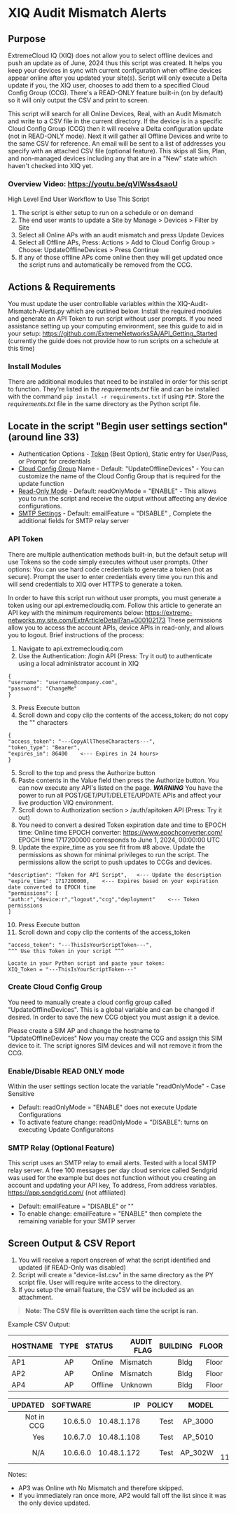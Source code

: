 # XIQ Audit Mismatch Alerts
## Purpose
ExtremeCloud IQ (XIQ) does not allow you to select offline devices and push an update as of June, 2024 thus this script was created.  It helps you keep your devices in sync with current configuration when offline devices appear online after you updated your site(s).  Script will only execute a Delta update if you, the XIQ user, chooses to add them to a specified Cloud Config Group (CCG).  There's a READ-ONLY feature built-in (on by default) so it will only output the CSV and print to screen.

This script will search for all Online Devices, Real, with an Audit Mismatch and write to a CSV file in the current directory. If the device is in a specific Cloud Config Group (CCG) then it will receive a Delta configuration update (not in READ-ONLY mode).  Next it will gather all Offline Devices and write to the same CSV for reference.  An email will be sent to a list of addresses you specify with an attached CSV file (optional feature).  This skips all Sim, Plan, and non-managed devices including any that are in a "New" state which haven't checked into XIQ yet.

### Overview Video:  https://youtu.be/qVIWss4saoU

High Level End User Workflow to Use This Script
1) The script is either setup to run on a schedule or on demand
2) The end user wants to update a Site by Manage > Devices > Filter by Site
3) Select all Online APs with an audit mismatch and press Update Devices
4) Select all Offline APs, Press: Actions > Add to Cloud Config Group > Choose: UpdateOfflineDevices > Press Continue
5) If any of those offline APs come online then they will get updated once the script runs and automatically be removed from the CCG.

## Actions & Requirements
You must update the user controllable variables within the XIQ-Audit-Mismatch-Alerts.py which are outlined below.  Install the required modules and generate an API Token to run script without user prompts.  If you need assistance setting up your computing environment, see this guide to aid in your setup: https://github.com/ExtremeNetworksSA/API_Getting_Started (currently the guide does not provide how to run scripts on a schedule at this time)

### Install Modules
There are additional modules that need to be installed in order for this script to function.  They're listed in the *requirements.txt* file and can be installed with the command `pip install -r requirements.txt` if using `PIP`.  Store the *requirements.txt* file in the same directory as the Python script file.

## Locate in the script "Begin user settings section" (around  line 33)
  - Authentication Options - [Token](#api-token) (Best Option), Static entry for User/Pass, or Prompt for credentials
  - [Cloud Config Group](#create-cloud-config-group) Name - Default: "UpdateOfflineDevices" - You can customize the name of the Cloud Config Group that is required for the update function
  - [Read-Only Mode](#enabledisable-read-only-mode) - Default: readOnlyMode = "ENABLE" - This allows you to run the script and receive the output without affecting any device configurations.
  - [SMTP Settings](#smtp-relay-optional-feature) - Default: emailFeature = "DISABLE" , Complete the additional fields for SMTP relay server

### API Token
There are multiple authentication methods built-in, but the default setup will use Tokens so the code simply executes without user prompts.   Other options:  You can use hard code credentials to generate a token (not as secure).  Prompt the user to enter credentials every time you run this and will send credentials to XIQ over HTTPS to generate a token.

In order to have this script run without user prompts, you must generate a token using our api.extremecloudiq.com.
Follow this article to generate an API key with the minimum requirements below:  https://extreme-networks.my.site.com/ExtrArticleDetail?an=000102173
These permissions allow you to access the account APIs, device APIs in read-only, and allows you to logout.
Brief instructions of the process:
  1) Navigate to api.extremecloudiq.com
  2) Use the Authentication: /login API (Press: Try it out) to authenticate using a local administrator account in XIQ
  
    {
    "username": "username@company.com",
    "password": "ChangeMe"
    }
  3) Press Execute button
  4) Scroll down and copy clip the contents of the access_token; do not copy the "" characters

    {
    "access_token": "---CopyAllTheseCharacters---",
    "token_type": "Bearer",
    "expires_in": 86400    <--- Expires in 24 hours>
    }
  5) Scroll to the top and press the Authorize button
  6) Paste contents in the Value field then press the Authorize button.  You can now execute any API's listed on the page.  ***WARNING*** You have the power to run all POST/GET/PUT/DELETE/UPDATE APIs and affect your live production VIQ environment.
  7) Scroll down to Authorization section > /auth/apitoken API (Press: Try it out)
  8) You need to convert a desired Token expiration date and time to EPOCH time:  Online time EPOCH converter:  https://www.epochconverter.com/
     EPOCH time 1717200000 corresponds to June 1, 2024, 00:00:00 UTC
  9) Update the expire_time as you see fit from #8 above.  Update the permissions as shown for minimal privileges to run the script.  The permissions allow the script to push updates to CCGs and devices.

    "description": "Token for API Script",   <--- Update the description
    "expire_time": 1717200000,    <--- Expires based on your expiration date converted to EPOCH time
    "permissions": [
    "auth:r","device:r","logout","ccg","deployment"    <--- Token permissions
    ]

  10) Press Execute button
  11) Scroll down and copy clip the contents of the access_token

    "access_token": "---ThisIsYourScriptToken---",
    ^^^ Use this Token in your script ^^^
    
    Locate in your Python script and paste your token:
    XIQ_Token = "---ThisIsYourScriptToken---"

### Create Cloud Config Group
You need to manually create a cloud config group called "UpdateOfflineDevices".  This is a global variable and can be changed if desired.  In order to save the new CCG object you must assign it a device.

Please create a SIM AP and change the hostname to "UpdateOfflineDevices"
Now you may create the CCG and assign this SIM device to it.  The script ignores SIM devices and will not remove it from the CCG.

### Enable/Disable READ ONLY mode
Within the user settings section locate the variable "readOnlyMode" - Case Sensitive
- Default: readOnlyMode = "ENABLE" does not execute Update Configurations
- To activate feature change:  readOnlyMode = "DISABLE": turns on executing Update Configuraitons

### SMTP Relay (Optional Feature)
This script uses an SMTP relay to email alerts.  Tested with a local SMTP relay server.  A free 100 messages per day cloud service called Sendgrid was used for the example but does not function without you creating an account and updating your API key, To address, From address variables.
https://app.sendgrid.com/ (not affiliated)
- Default:  emailFeature = "DISABLE" or ""
- To enable change:  emailFeature = "ENABLE" then complete the remaining variable for your SMTP server

## Screen Output & CSV Report
1) You will receive a report onscreen of what the script identified and updated (if READ-Only was disabled)
2) Script will create a "device-list.csv" in the same directory as the PY script file. User will require write access to the directory.
3) If you setup the email feature, the CSV will be included as an attachment.

>**Note:  The CSV file is overritten each time the script is ran.**

Example CSV Output:

| HOSTNAME | TYPE | STATUS | AUDIT FLAG | BUILDING | FLOOR | CCG-UpdateOfflineDevices |
| -------- |:----:| ------:| ----------:| --------:| -----:| ------------------------:|
| AP1 | AP | Online | Mismatch | Bldg | Floor | NO |
| AP2 | AP | Online | Mismatch | Bldg | Floor | Yes |
| AP4 | AP | Offline | Unknown | Bldg | Floor | Yes |

| UPDATED | SOFTWARE | IP | POLICY | MODEL | LAST SEEN |
| -------:| --------:| --:| ------:| -----:| ---------:|
| Not in CCG | 10.6.5.0 | 10.48.1.178 | Test | AP_3000 | Now |
| Yes | 10.6.7.0 | 10.48.1.108 | Test | AP_5010 | Now |
| N/A | 10.6.6.0 | 10.48.1.172 | Test | AP_302W | 2024-06-11T19:42:16.000+0000 |

Notes: 
- AP3 was Online wth No Mismatch and therefore skipped.
- If you immediately ran once more, AP2 would fall off the list since it was the only device updated.
